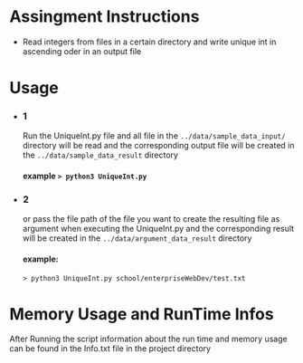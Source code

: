 # Assingment Instructions

- Read integers from files in a certain directory and write unique int in ascending oder in an output file
# Usage

- ### 1 
    Run the UniqueInt.py file and all file in the `../data/sample_data_input/` directory will be read and the corresponding output file will be created in the `../data/sample_data_result` directory
  #### example `> python3 UniqueInt.py`
- ### 2
    or pass the file path of the file you want to create the resulting file as argument when executing the UniqueInt.py and the corresponding result will be created in the `../data/argument_data_result` directory
    #### example:
    `> python3 UniqueInt.py school/enterpriseWebDev/test.txt`

# Memory Usage and RunTime Infos
  After Running the script information about the run time and memory usage can be found in the Info.txt file in the project directory
